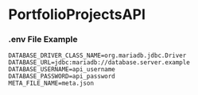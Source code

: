 # PortfolioProjectsAPI

### .env File Example
```dotenv
DATABASE_DRIVER_CLASS_NAME=org.mariadb.jdbc.Driver
DATABASE_URL=jdbc:mariadb://database.server.example
DATABASE_USERNAME=api_username
DATABASE_PASSWORD=api_password
META_FILE_NAME=meta.json
```
